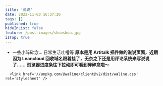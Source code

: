 ```yaml
---
title: '说说'
date: 2022-11-03 16:37:20
tags: []
published: true
hideInList: false
feature: /post-images/shuoshuo.jpg
isTop: true
---
```

- 一些小碎碎念… 日常生活吐槽等
**原本是用 Artitalk 插件做的说说页面，近期因为 Leancloud 回收域名跟着挂了，无奈之下还是用评论系统来写说说了……**
**浏览器进度条往下拉动即可看到碎碎念啦～**
  <!-- ... -->
<script src="https://unpkg.com/@waline/client@v2/dist/waline.js"></script>
      <link href='//unpkg.com/@waline/client@v2/dist/waline.css' rel='stylesheet' />
  <!-- ... -->
</head>
<body>
  <!-- ... -->
  <div id="waline"></div>
  <script>
        Waline.init({
      el: '#waline',
      serverURL: 'https://waline-railway-production.up.railway.app/',
      comment: true,
      pageview: true,
 });
  </script>
  <body>